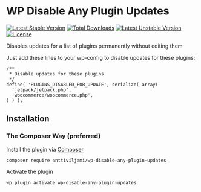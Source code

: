 # WP Disable Any Plugin Updates
[![Latest Stable Version](https://poser.pugx.org/anttiviljami/wp-disable-any-plugin-updates/v/stable)](https://packagist.org/packages/anttiviljami/wp-disable-any-plugin-updates) [![Total Downloads](https://poser.pugx.org/anttiviljami/wp-disable-any-plugin-updates/downloads)](https://packagist.org/packages/anttiviljami/wp-disable-any-plugin-updates) [![Latest Unstable Version](https://poser.pugx.org/anttiviljami/wp-disable-any-plugin-updates/v/unstable)](https://packagist.org/packages/anttiviljami/wp-disable-any-plugin-updates) [![License](https://poser.pugx.org/anttiviljami/wp-disable-any-plugin-updates/license)](https://packagist.org/packages/anttiviljami/wp-disable-any-plugin-updates)

Disables updates for a list of plugins permanently without editing them

Just add these lines to your wp-config to disable updates for these plugins:

```
/**
 * Disable updates for these plugins
 */
define( 'PLUGINS_DISABLED_FOR_UPDATE', serialize( array(
  'jetpack/jetpack.php',
  'woocommerce/woocommerce.php',
) ) );
```

## Installation

### The Composer Way (preferred)

Install the plugin via [Composer](https://getcomposer.org/)
```
composer require anttiviljami/wp-disable-any-plugin-updates
```

Activate the plugin
```
wp plugin activate wp-disable-any-plugin-updates
```

